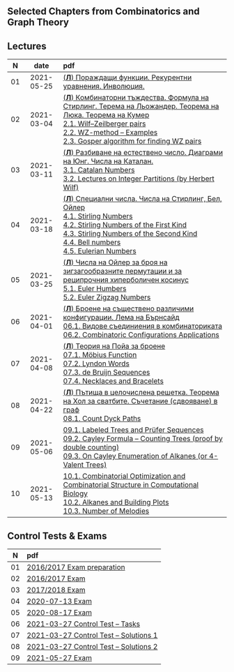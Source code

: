 ## Selected Chapters from Combinatorics and Graph Theory

## Lectures

N|date|pdf
:-:|:-:|:-
01|2021-05-25|[(**Л**) Пораждащи функции. Рекурентни уравнения. Инволюция.](https://github.com/andy489/Selected_Chapters_from_Combinatorics_and_Graph_Theory/blob/main/L/01%20%D0%9B%20(2021-02-25)%20%D0%9F%D0%BE%D1%80%D0%B0%D0%B6%D0%B4%D0%B0%D1%89%D0%B8%20%D1%84%D1%83%D0%BD%D0%BA%D1%86%D0%B8%D0%B8.%20%D0%A0%D0%B5%D0%BA%D1%83%D1%80%D0%B5%D0%BD%D1%82%D0%BD%D0%B8%20%D1%83%D1%80%D0%B0%D0%B2%D0%BD%D0%B5%D0%BD%D0%B8%D1%8F.%20%D0%98%D0%BD%D0%B2%D0%BE%D0%BB%D1%8E%D1%86%D0%B8%D1%8F.pdf)
02|2021-03-04|[(**Л**) Комбинаторни тъждества. Формула на Стирлинг. Терема на Льожандер. Теорема на Люка. Теорема на Кумер](https://github.com/andy489/Selected_Chapters_from_Combinatorics_and_Graph_Theory/blob/main/L/02%20%D0%9B%20(2021-03-04)%20%D0%9A%D0%BE%D0%BC%D0%B1%D0%B8%D0%BD%D0%B0%D1%82%D0%BE%D1%80%D0%BD%D0%B8%20%D1%82%D1%8A%D0%B6%D0%B4%D0%B5%D1%81%D1%82%D0%B2%D0%B0.%20%D0%A4%D0%BE%D1%80%D0%BC%D1%83%D0%BB%D0%B0%20%D0%BD%D0%B0%20%D0%A1%D1%82%D0%B8%D1%80%D0%BB%D0%B8%D0%BD%D0%B3.%20%D0%A2%D0%B5%D1%80%D0%B5%D0%BC%D0%B0%20%D0%BD%D0%B0%20%D0%9B%D1%8C%D0%BE%D0%B6%D0%B0%D0%BD%D0%B4%D0%B5%D1%80.%20%D0%A2%D0%B5%D0%BE%D1%80%D0%B5%D0%BC%D0%B0%20%D0%BD%D0%B0%20%D0%9B%D1%8E%D0%BA%D0%B0.%20%D0%A2%D0%B5%D0%BE%D1%80%D0%B5%D0%BC%D0%B0%20%D0%BD%D0%B0%20%D0%9A%D1%83%D0%BC%D0%B5%D1%80.pdf)<br>[2.1. Wilf–Zeilberger pairs](https://github.com/andy489/Selected_Chapters_from_Combinatorics_and_Graph_Theory/blob/main/L/02.1%20Wilf%E2%80%93Zeilberger%20pairs.pdf)<br>[2.2. WZ-method – Examples](https://github.com/andy489/Selected_Chapters_from_Combinatorics_and_Graph_Theory/blob/main/L/02.2%20WZ-method%20%E2%80%93%20Examples.pdf)<br>[2.3. Gosper algorithm for finding WZ pairs](https://github.com/andy489/Selected_Chapters_from_Combinatorics_and_Graph_Theory/blob/main/L/02.3%20Gosper%20algorithm%20for%20finding%20WZ%20pairs.pdf)
03|2021-03-11|[(**Л**) Разбиване на естествено число. Диаграми на Юнг. Числа на Каталан.](https://github.com/andy489/Selected_Chapters_from_Combinatorics_and_Graph_Theory/blob/main/L/03%20%D0%9B%20(2021-03-11)%20%D0%A0%D0%B0%D0%B7%D0%B1%D0%B8%D0%B2%D0%B0%D0%BD%D0%B5%20%D0%BD%D0%B0%20%D0%B5%D1%81%D1%82%D0%B5%D1%81%D1%82%D0%B2%D0%B5%D0%BD%D0%BE%20%D1%87%D0%B8%D1%81%D0%BB%D0%BE.%20%D0%94%D0%B8%D0%B0%D0%B3%D1%80%D0%B0%D0%BC%D0%B8%20%D0%BD%D0%B0%20%D0%AE%D0%BD%D0%B3.%20%D0%A7%D0%B8%D1%81%D0%BB%D0%B0%20%D0%BD%D0%B0%20%D0%9A%D0%B0%D1%82%D0%B0%D0%BB%D0%B0%D0%BD.pdf)<br>[3.1. Catalan Numbers](https://github.com/andy489/Selected_Chapters_from_Combinatorics_and_Graph_Theory/blob/main/L/03.1%20Catalan%20Numbers.pdf)<br>[3.2. Lectures on Integer Partitions (by Herbert Wilf)](https://github.com/andy489/Selected_Chapters_from_Combinatorics_and_Graph_Theory/blob/main/L/03.2%20Lectures%20on%20Integer%20Partitions%20(by%20Herbert%20Wilf).pdf)
04|2021-03-18|[(**Л**) Специални числа. Числа на Стирлинг, Бел, Ойлер](https://github.com/andy489/Selected_Chapters_from_Combinatorics_and_Graph_Theory/blob/main/L/04%20%D0%9B%20(2021-03-18(21))%20%D0%A1%D0%BF%D0%B5%D1%86%D0%B8%D0%B0%D0%BB%D0%BD%D0%B8%20%D1%87%D0%B8%D1%81%D0%BB%D0%B0.%20%D0%A7%D0%B8%D1%81%D0%BB%D0%B0%20%D0%BD%D0%B0%20%D0%A1%D1%82%D0%B8%D1%80%D0%BB%D0%B8%D0%BD%D0%B3%2C%20%D0%91%D0%B5%D0%BB%2C%20%D0%9E%D0%B8%CC%86%D0%BB%D0%B5%D1%80.pdf)<br>[4.1. Stirling Numbers](https://github.com/andy489/Selected_Chapters_from_Combinatorics_and_Graph_Theory/blob/main/L/04.1%20Stirling%20Numbers.pdf)<br>[4.2. Stirling Numbers of the First Kind](https://github.com/andy489/Selected_Chapters_from_Combinatorics_and_Graph_Theory/blob/main/L/04.2%20Stirling%20Numbers%20of%20the%20First%20Kind.pdf)<br>[4.3. Stirling Numbers of the Second Kind](https://github.com/andy489/Selected_Chapters_from_Combinatorics_and_Graph_Theory/blob/main/L/04.3%20Stirling%20Numbers%20of%20the%20Second%20Kind.pdf)<br>[4.4. Bell numbers](https://github.com/andy489/Selected_Chapters_from_Combinatorics_and_Graph_Theory/blob/main/L/04.4%20Bell%20Number.pdf)<br>[4.5. Eulerian Numbers](https://github.com/andy489/Selected_Chapters_from_Combinatorics_and_Graph_Theory/blob/main/L/04.5%20Eulerian%20Numbers.pdf)
05|2021-03-25|[(**Л**) Числа на Ойлер за броя на зигзагообразните пермутации и за реципрочния хиперболичен косинус](https://github.com/andy489/Selected_Chapters_from_Combinatorics_and_Graph_Theory/blob/main/L/05%20%D0%9B%20(2021-03-25)%20%20%D0%A7%D0%B8%D1%81%D0%BB%D0%B0%20%D0%BD%D0%B0%20%D0%9E%D0%B8%CC%86%D0%BB%D0%B5%D1%80%20%D0%B7%D0%B0%20%D0%B1%D1%80%D0%BE%D1%8F%20%D0%BD%D0%B0%20%D0%B7%D0%B8%D0%B3%D0%B7%D0%B0%D0%B3%D0%BE%D0%BE%D0%B1%D1%80%D0%B0%D0%B7%D0%BD%D0%B8%D1%82%D0%B5%20%D0%BF%D0%B5%D1%80%D0%BC%D1%83%D1%82%D0%B0%D1%86%D0%B8%D0%B8%20%D0%B8%20%D0%B7%D0%B0%20%D1%80%D0%B5%D1%86%D0%B8%D0%BF%D1%80%D0%BE%D1%87%D0%BD%D0%B8%D1%8F%20%D1%85%D0%B8%D0%BF%D0%B5%D1%80%D0%B1%D0%BE%D0%BB%D0%B8%D1%87%D0%B5%D0%BD%20%D0%BA%D0%BE%D1%81%D0%B8%D0%BD%D1%83%D1%81.pdf)<br>[5.1. Euler Нumbers](https://github.com/andy489/Selected_Chapters_from_Combinatorics_and_Graph_Theory/blob/main/L/05.1%20Euler%20%D0%9Dumbers.pdf)<br>[5.2. Euler Zigzag Numbers](https://github.com/andy489/Selected_Chapters_from_Combinatorics_and_Graph_Theory/blob/main/L/05.2%20Euler%20Zigzag%20Numbers.pdf)
06|2021-04-01|[(**Л**) Броене на съществено различими конфигурации. Лема на Бърнсайд](https://github.com/andy489/Selected_Chapters_from_Combinatorics_and_Graph_Theory/blob/main/L/06%20%D0%9B%20(2021-04-01)%20%D0%91%D1%80%D0%BE%D0%B5%D0%BD%D0%B5%20%D0%BD%D0%B0%20%D1%81%D1%8A%D1%89%D0%B5%D1%81%D1%82%D0%B2%D0%B5%D0%BD%D0%BE%20%D1%80%D0%B0%D0%B7%D0%BB%D0%B8%D1%87%D0%B8%D0%BC%D0%B8%20%D0%BA%D0%BE%D0%BD%D1%84%D0%B8%D0%B3%D1%83%D1%80%D0%B0%D1%86%D0%B8%D0%B8.%20%D0%9B%D0%B5%D0%BC%D0%B0%20%D0%BD%D0%B0%20%D0%91%D1%8A%D1%80%D0%BD%D1%81%D0%B0%D0%B8%CC%86%D0%B4.pdf)<br>[06.1. Видове съединиения в комбинаториката](https://github.com/andy489/Selected_Chapters_from_Combinatorics_and_Graph_Theory/blob/main/L/06.1%20%D0%92%D0%B8%D0%B4%D0%BE%D0%B2%D0%B5%20%D1%81%D1%8A%D0%B5%D0%B4%D0%B8%D0%BD%D0%B8%D0%B5%D0%BD%D0%B8%D1%8F%20%D0%B2%20%D0%BA%D0%BE%D0%BC%D0%B1%D0%B8%D0%BD%D0%B0%D1%82%D0%BE%D1%80%D0%B8%D0%BA%D0%B0%D1%82%D0%B0.pdf)<br>[06.2. Combinatoric Configurations Applications](https://github.com/andy489/Selected_Chapters_from_Combinatorics_and_Graph_Theory/blob/main/L/06.2%20Combinatoric%20Configurations%20Applications.pdf)
07|2021-04-08|[(**Л**) Теория на Пойа за броене](https://github.com/andy489/Selected_Chapters_from_Combinatorics_and_Graph_Theory/blob/main/L/07%20%D0%9B%20(2021-04-08)%20%D0%A2%D0%B5%D0%BE%D1%80%D0%B8%D1%8F%20%D0%BD%D0%B0%20%D0%9F%D0%BE%D0%B8%CC%86%D0%B0%20%D0%B7%D0%B0%20%D0%B1%D1%80%D0%BE%D0%B5%D0%BD%D0%B5.pdf)<br>[07.1. Möbius Function](https://github.com/andy489/Selected_Chapters_from_Combinatorics_and_Graph_Theory/blob/main/L/07.1%20Mo%CC%88bius%20Function.pdf)<br>[07.2. Lyndon Words](https://github.com/andy489/Selected_Chapters_from_Combinatorics_and_Graph_Theory/blob/main/L/07.2%20Lyndon%20Words.pdf)<br>[07.3. de Bruijn Sequences](https://github.com/andy489/Selected_Chapters_from_Combinatorics_and_Graph_Theory/blob/main/L/07.3%20de%20Bruijn%20Sequences.pdf)<br>[07.4. Necklaces and Bracelets](https://github.com/andy489/Selected_Chapters_from_Combinatorics_and_Graph_Theory/blob/main/L/07.4%20Necklaces%20and%20Bracelets.pdf)
08|2021-04-22|[(**Л**) Пътища в целочислена решетка. Теорема на Хол за сватбите. Съчетание (сдвояване) в граф](https://github.com/andy489/Selected_Chapters_from_Combinatorics_and_Graph_Theory/blob/main/L/08%20%D0%9B%20(2021-04-22)%20%D0%9F%D1%8A%D1%82%D0%B8%D1%89%D0%B0%20%D0%B2%20%D1%86%D0%B5%D0%BB%D0%BE%D1%87%D0%B8%D1%81%D0%BB%D0%B5%D0%BD%D0%B0%20%D1%80%D0%B5%D1%88%D0%B5%D1%82%D0%BA%D0%B0.%20%D0%A2%D0%B5%D0%BE%D1%80%D0%B5%D0%BC%D0%B0%20%D0%BD%D0%B0%20%D0%A5%D0%BE%D0%BB%20%D0%B7%D0%B0%20%D1%81%D0%B2%D0%B0%D1%82%D0%B1%D0%B8%D1%82%D0%B5.%20%D0%A1%D1%8A%D1%87%D0%B5%D1%82%D0%B0%D0%BD%D0%B8%D0%B5%20(%D1%81%D0%B4%D0%B2%D0%BE%D1%8F%D0%B2%D0%B0%D0%BD%D0%B5)%20%D0%B2%20%D0%B3%D1%80%D0%B0%D1%84.pdf)<br>[08.1. Count Dyck Paths](https://github.com/andy489/Selected_Chapters_from_Combinatorics_and_Graph_Theory/blob/main/L/08.1%20Count%20Dyck%20Paths.pdf)
09|2021-05-06|[09.1. Labeled Trees and Prüfer Sequences](https://github.com/andy489/Selected_Chapters_from_Combinatorics_and_Graph_Theory/blob/main/L/09.1%20Labeled%20Trees%20and%20Pru%CC%88fer%20Sequences.pdf)<br>[09.2. Cayley Formula – Counting Trees (proof by double counting)](https://github.com/andy489/Selected_Chapters_from_Combinatorics_and_Graph_Theory/blob/main/L/09.2%20Cayley%20Formula%20%E2%80%93%20Counting%20Trees%20(proof%20by%20double%20counting).pdf)<br>[09.3. On Cayley Enumeration of Alkanes (or 4-Valent Trees)](https://github.com/andy489/Selected_Chapters_from_Combinatorics_and_Graph_Theory/blob/main/L/09.3%20On%20Cayley%20Enumeration%20of%20Alkanes%20(or%204-Valent%20Trees).pdf)
10|2021-05-13|[10.1. Combinatorial Optimization and Combinatorial Structure in Computational Biology](https://github.com/andy489/Selected_Chapters_from_Combinatorics_and_Graph_Theory/blob/main/L/10.1%20Combinatorial%20Optimization%20and%20Combinatorial%20Structure%20in%20Computational%20Biology.pdf)<br>[10.2. Alkanes and Building Plots](https://github.com/andy489/Selected_Chapters_from_Combinatorics_and_Graph_Theory/blob/main/L/10.2%20Alkanes%20and%20Building%20Plots.pdf)<br>[10.3. Number of Melodies](https://github.com/andy489/Selected_Chapters_from_Combinatorics_and_Graph_Theory/blob/main/L/10.3%20Number%20of%20Melodies.pdf)

## Control Tests & Exams


N|pdf
:-:|:-
01|[2016/2017 Exam preparation](https://github.com/andy489/Selected_Chapters_from_Combinatorics_and_Graph_Theory/blob/main/Control%20Tests%20and%20Exams/01.%20%D0%9F%D0%BE%D0%B4%D0%B3%D0%BE%D1%82%D0%BE%D0%B2%D0%BA%D0%B0%20%D0%B7%D0%B0%20%D0%B8%D0%B7%D0%BF%D0%B8%D1%82%20%D0%BF%D1%80%D0%B5%D0%B7%20%D0%BB%D0%B5%D1%82%D0%BD%D0%B8%D1%8F%20%D1%81%D0%B5%D0%BC%D0%B5%D1%81%D1%82%D1%8A%D1%80%20%D0%BD%D0%B0%202016-2017%20%D1%83%D1%87.%20%D0%B3..pdf)
02|[2016/2017 Exam](https://github.com/andy489/Selected_Chapters_from_Combinatorics_and_Graph_Theory/blob/main/Control%20Tests%20and%20Exams/02.%20%D0%98%D0%B7%D0%BF%D0%B8%D1%82%20%D0%BF%D1%80%D0%B5%D0%B7%20%D0%BB%D0%B5%D1%82%D0%BD%D0%B8%D1%8F%20%D1%81%D0%B5%D0%BC%D0%B5%D1%81%D1%82%D1%8A%D1%80%20%D0%BD%D0%B0%202016-2017%20%D1%83%D1%87.%20%D0%B3..pdf)
03|[2017/2018 Exam](https://github.com/andy489/Selected_Chapters_from_Combinatorics_and_Graph_Theory/blob/main/Control%20Tests%20and%20Exams/03.%20%D0%98%D0%B7%D0%BF%D0%B8%D1%82%20%D0%BF%D1%80%D0%B5%D0%B7%20%D0%BB%D0%B5%D1%82%D0%BD%D0%B8%D1%8F%20%D1%81%D0%B5%D0%BC%D0%B5%D1%81%D1%82%D1%8A%D1%80%20%D0%BD%D0%B0%202017-2018%20%D1%83%D1%87.%20%D0%B3..pdf)
04|[2020-07-13 Exam](https://github.com/andy489/Selected_Chapters_from_Combinatorics_and_Graph_Theory/blob/main/Control%20Tests%20and%20Exams/04.%20%D0%98%D0%B7%D0%BF%D0%B8%D1%82%D0%BD%D0%B0%20%D1%82%D0%B5%D0%BC%D0%B0%20%D0%BE%D1%82%2013%20%D1%8E%D0%BB%D0%B8%202020%20%D0%B3..pdf)
05|[2020-08-17 Exam](https://github.com/andy489/Selected_Chapters_from_Combinatorics_and_Graph_Theory/blob/main/Control%20Tests%20and%20Exams/05.%20%D0%98%D0%B7%D0%BF%D0%B8%D1%82%D0%BD%D0%B0%20%D1%82%D0%B5%D0%BC%D0%B0%20%D0%BE%D1%82%2017%20%D0%B0%D0%B2%D0%B3%D1%83%D1%81%D1%82%202020%20%D0%B3..pdf)
06|[2021-03-27 Control Test – Tasks](https://github.com/andy489/Selected_Chapters_from_Combinatorics_and_Graph_Theory/blob/main/Control%20Tests%20and%20Exams/06.%20%D0%9A%D0%BE%D0%BD%D1%82%D1%80%D1%80%D0%BE%D0%BB%D0%BD%D0%BE%20%D0%BE%D1%82%2027%20%D0%BC%D0%B0%D1%80%D1%82%202021%20%D0%B3.%20%E2%80%93%20%D0%97%D0%B0%D0%B4%D0%B0%D1%87%D0%B8.pdf)
07|[2021-03-27 Control Test – Solutions 1](https://github.com/andy489/Selected_Chapters_from_Combinatorics_and_Graph_Theory/blob/main/Control%20Tests%20and%20Exams/07.%20%D0%9A%D0%BE%D0%BD%D1%82%D1%80%D1%80%D0%BE%D0%BB%D0%BD%D0%BE%20%D0%BE%D1%82%2027%20%D0%BC%D0%B0%D1%80%D1%82%202021%20%D0%B3.%20%E2%80%93%20%D0%A0%D0%B5%D1%88%D0%B5%D0%BD%D0%B8%D1%8F.pdf)
08|[2021-03-27 Control Test – Solutions 2](https://github.com/andy489/Selected_Chapters_from_Combinatorics_and_Graph_Theory/blob/main/Control%20Tests%20and%20Exams/08.%20%D0%9A%D0%BE%D0%BD%D1%82%D1%80%D1%80%D0%BE%D0%BB%D0%BD%D0%BE%20%D0%BE%D1%82%2027%20%D0%BC%D0%B0%D1%80%D1%82%202021%20%D0%B3.%20%E2%80%93%20%D0%BB%D0%B8%D1%87%D0%BD%D0%B8%20%D1%80%D0%B5%D1%88%D0%B5%D0%BD%D0%B8%D1%8F.pdf)
09|[2021-05-27 Exam](https://github.com/andy489/Selected_Chapters_from_Combinatorics_and_Graph_Theory/blob/main/Control%20Tests%20and%20Exams/09.%20%D0%98%D0%B7%D0%BF%D0%B8%D1%82%D0%BD%D0%B0%20%D1%82%D0%B5%D0%BC%D0%B0%2027%20%D0%BC%D0%B0%D0%B8%CC%86%202021%20%D0%B3.pdf)
